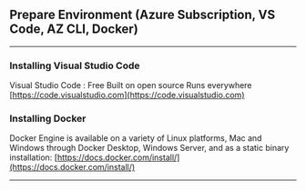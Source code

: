## Prepare Environment (Azure Subscription, VS Code, AZ CLI, Docker)
---
### Installing Visual Studio Code

Visual Studio Code : Free Built on open source Runs everywhere [https://code.visualstudio.com](https://code.visualstudio.com)


### Installing Docker
Docker Engine is available on a variety of Linux platforms, Mac and Windows through Docker Desktop, Windows Server, and as a static binary installation: [https://docs.docker.com/install/](https://docs.docker.com/install/)

---